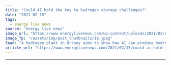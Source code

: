 ```yaml
---
title: "Could AI hold the key to hydrogen storage challenges?"
date: "2021-02-15"
tags: 
  - energy live news
source: "energy live news"
image_url: "https://www.energylivenews.com/wp-content/uploads/2021/02/emec_onshore_substation_and_hydrogen20plant_20credit_orkney_sky_cam_and_emec.jpeg"
image_fp: "/assets/img/post_thumbnails/18.jpeg"
lead: "A hydrogen plant in Orkney aims to show how AI can produce hydrogen in a more cost-efficient way "
article_url: "https://www.energylivenews.com/2021/02/15/could-ai-hold-the-key-to-hydrogen-storage-challenges/"
---
```


---
